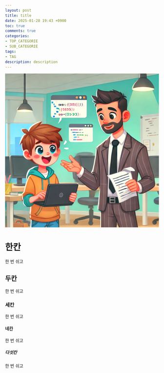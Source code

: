 ```yaml
---
layout: post
title: title
date: 2025-01-28 19:43 +0900
toc: true
comments: true
categories:
- TOP_CATEGORIE
- SUB_CATEGORIE
tags:
- TAG
description: description
---
```


![testImage](/assets/image/2025-01-28.webp)

# 한칸
한 번 쉬고

## 두칸
한 번 쉬고

### 세칸
한 번 쉬고

#### 네칸
한 번 쉬고

##### 다섯칸
한 번 쉬고
